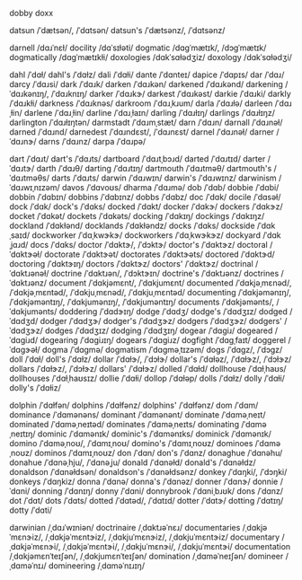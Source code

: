 dobby
doxx

datsun	/ˈdætsən/, /ˈdɑtsən/
datsun's	/ˈdætsənz/, /ˈdɑtsənz/

darnell	/dɑɹˈnɛɫ/
docility	/dɑˈsɪɫəti/
dogmatic	/dɑɡˈmætɪk/, /dɔɡˈmætɪk/
dogmatically	/dɑɡˈmætɪkɫi/
doxologies	/dɑkˈsɑɫədʒiz/
doxology	/dɑkˈsɑɫədʒi/

dahl	/ˈdɑɫ/
dahl's	/ˈdɑɫz/
dali	/ˈdɑɫi/
dante	/ˈdɑnteɪ/
dapice	/ˈdɑpɪs/
dar	/ˈdɑɹ/
darcy	/ˈdɑɹsi/
dark	/ˈdɑɹk/
darken	/ˈdɑɹkən/
darkened	/ˈdɑɹkənd/
darkening	/ˈdɑɹkənɪŋ/, /ˈdɑɹknɪŋ/
darker	/ˈdɑɹkɝ/
darkest	/ˈdɑɹkəst/
darkie	/ˈdɑɹki/
darkly	/ˈdɑɹkɫi/
darkness	/ˈdɑɹknəs/
darkroom	/ˈdɑɹˌkɹum/
darla	/ˈdɑɹɫə/
darleen	/ˈdɑɹˌɫin/
darlene	/ˈdɑɹˌɫin/
darline	/ˈdɑɹˌɫaɪn/
darling	/ˈdɑɹɫɪŋ/
darlings	/ˈdɑɹɫɪŋz/
darlington	/ˈdɑɹɫɪŋtən/
darmstadt	/ˈdɑɹmˌstæt/
darn	/ˈdɑɹn/
darnall	/ˈdɑɹnəɫ/
darned	/ˈdɑɹnd/
darnedest	/ˈdɑɹndɛst/, /ˈdɑɹnɛst/
darnel	/ˈdɑɹnəɫ/
darner	/ˈdɑɹnɝ/
darns	/ˈdɑɹnz/
darpa	/ˈdɑɹpə/
<!-- darren	/ˈdɑɹən/ -->
dart	/ˈdɑɹt/
dart's	/ˈdɑɹts/
dartboard	/ˈdɑɹtˌbɔɹd/
darted	/ˈdɑɹtɪd/
darter	/ˈdɑɹtɝ/
darth	/ˈdɑɹθ/
darting	/ˈdɑɹtɪŋ/
dartmouth	/ˈdɑɹtməθ/
dartmouth's	/ˈdɑɹtməθs/
darts	/ˈdɑɹts/
darwin	/ˈdɑɹwɪn/
darwin's	/ˈdɑɹwɪnz/
darwinism	/ˈdɑɹwɪˌnɪzəm/
davos	/ˈdɑvoʊs/
dharma	/ˈdɑɹmə/
dob	/ˈdɑb/
dobbie	/ˈdɑbi/
dobbin	/ˈdɑbɪn/
dobbins	/ˈdɑbɪnz/
dobbs	/ˈdɑbz/
doc	/ˈdɑk/
docile	/ˈdɑsəɫ/
dock	/ˈdɑk/
dock's	/ˈdɑks/
docked	/ˈdɑkt/
docker	/ˈdɑkɝ/
dockers	/ˈdɑkɝz/
docket	/ˈdɑkət/
dockets	/ˈdɑkəts/
docking	/ˈdɑkɪŋ/
dockings	/ˈdɑkɪŋz/
dockland	/ˈdɑkɫənd/
docklands	/ˈdɑkɫəndz/
docks	/ˈdɑks/
dockside	/ˈdɑkˌsaɪd/
dockworker	/ˈdɑˌkwɝkɝ/
dockworkers	/ˈdɑˌkwɝkɝz/
dockyard	/ˈdɑkˌjɑɹd/
docs	/ˈdɑks/
doctor	/ˈdɑktɝ/, /ˈdɔktɝ/
doctor's	/ˈdɑktɝz/
doctoral	/ˈdɑktɝəɫ/
doctorate	/ˈdɑktɝət/
doctorates	/ˈdɑktɝəts/
doctored	/ˈdɑktɝd/
doctoring	/ˈdɑktɝɪŋ/
doctors	/ˈdɑktɝz/
doctors'	/ˈdɑktɝz/
doctrinal	/ˈdɑktɹənəɫ/
doctrine	/ˈdɑktɹən/, /ˈdɔktɝɪn/
doctrine's	/ˈdɑktɹənz/
doctrines	/ˈdɑktɹənz/
document	/ˈdɑkjəmɛnt/, /ˈdɑkjumɛnt/
documented	/ˈdɑkjəˌmɛnəd/, /ˈdɑkjəˌmɛntəd/, /ˈdɑkjuˌmɛnəd/, /ˈdɑkjuˌmɛntəd/
documenting	/ˈdɑkjəmənɪŋ/, /ˈdɑkjəməntɪŋ/, /ˈdɑkjumənɪŋ/, /ˈdɑkjuməntɪŋ/
documents	/ˈdɑkjəmənts/, /ˈdɑkjumənts/
doddering	/ˈdɑdɝɪŋ/
dodge	/ˈdɑdʒ/
dodge's	/ˈdɑdʒɪz/
dodged	/ˈdɑdʒd/
dodger	/ˈdɑdʒɝ/
dodger's	/ˈdɑdʒɝz/
dodgers	/ˈdɑdʒɝz/
dodgers'	/ˈdɑdʒɝz/
dodges	/ˈdɑdʒɪz/
dodging	/ˈdɑdʒɪŋ/
dogear	/ˈdɑɡiɹ/
dogeared	/ˈdɑɡiɹd/
dogearing	/ˈdɑɡiɹɪŋ/
dogears	/ˈdɑɡiɹz/
dogfight	/ˈdɑɡˌfaɪt/
doggerel	/ˈdɑɡɝəɫ/
dogma	/ˈdɑɡmə/
dogmatism	/ˈdɑɡməˌtɪzəm/
dogs	/ˈdɑɡz/, /ˈdɔɡz/
doll	/ˈdɑɫ/
doll's	/ˈdɑɫz/
dollar	/ˈdɑɫɝ/, /ˈdɔɫɝ/
dollar's	/ˈdɑɫəz/, /ˈdɑɫɝz/, /ˈdɔɫɝz/
dollars	/ˈdɑɫɝz/, /ˈdɔɫɝz/
dollars'	/ˈdɑɫɝz/
dolled	/ˈdɑɫd/
dollhouse	/ˈdɑɫˌhaʊs/
dollhouses	/ˈdɑɫˌhaʊsɪz/
dollie	/ˈdɑɫi/
dollop	/ˈdɑɫəp/
dolls	/ˈdɑɫz/
dolly	/ˈdɑɫi/
dolly's	/ˈdɑɫiz/
<!-- dolman	/ˈdɑɫmən/ -->
dolphin	/ˈdɑɫfən/
dolphins	/ˈdɑɫfənz/
dolphins'	/ˈdɑɫfənz/
dom	/ˈdɑm/
dominance	/ˈdɑmənəns/
dominant	/ˈdɑmənənt/
dominate	/ˈdɑməˌneɪt/
dominated	/ˈdɑməˌneɪtəd/
dominates	/ˈdɑməˌneɪts/
dominating	/ˈdɑməˌneɪtɪŋ/
dominic	/ˈdɑmənɪk/
dominic's	/ˈdɑmənɪks/
dominick	/ˈdɑmənɪk/
domino	/ˈdɑməˌnoʊ/, /ˈdɑmɪˌnoʊ/
domino's	/ˈdɑmɪˌnoʊz/
dominoes	/ˈdɑməˌnoʊz/
dominos	/ˈdɑmɪˌnoʊz/
don	/ˈdɑn/
don's	/ˈdɑnz/
donaghue	/ˈdɑnəhu/
donahue	/ˈdɑnəˌhju/, /ˈdɑnəˌju/
donald	/ˈdɑnəɫd/
donald's	/ˈdɑnəɫdz/
donaldson	/ˈdɑnəɫdsən/
donaldson's	/ˈdɑnəɫdsənz/
donkey	/ˈdɑŋki/, /ˈdɔŋki/
donkeys	/ˈdɑŋkiz/
donna	/ˈdɑnə/
donna's	/ˈdɑnəz/
donner	/ˈdɑnɝ/
donnie	/ˈdɑni/
donning	/ˈdɑnɪŋ/
donny	/ˈdɑni/
donnybrook	/ˈdɑniˌbɹʊk/
dons	/ˈdɑnz/
dot	/ˈdɑt/
dots	/ˈdɑts/
dotted	/ˈdɑtəd/, /ˈdɑtɪd/
dotter	/ˈdɑtɝ/
dotting	/ˈdɑtɪŋ/
dotty	/ˈdɑti/

darwinian	/ˌdɑɹˈwɪniən/
doctrinaire	/ˌdɑktɹəˈnɛɹ/
documentaries	/ˌdɑkjəˈmɛnɝiz/, /ˌdɑkjəˈmɛntɝiz/, /ˌdɑkjuˈmɛnɝiz/, /ˌdɑkjuˈmɛntɝiz/
documentary	/ˌdɑkjəˈmɛnɝi/, /ˌdɑkjəˈmɛntɝi/, /ˌdɑkjuˈmɛnɝi/, /ˌdɑkjuˈmɛntɝi/
documentation	/ˌdɑkjəmɛnˈteɪʃən/, /ˌdɑkjumɛnˈteɪʃən/
domination	/ˌdɑməˈneɪʃən/
domineer	/ˌdɑməˈnɪɹ/
domineering	/ˌdɑməˈnɪɹɪŋ/
